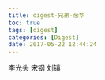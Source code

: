 ```yaml
---
title: digest-兄弟-余华
toc: true
tags: [digest]
categories: [Digest]
date: 2017-05-22 12:44:24
---
```

李光头 宋钢  刘镇

